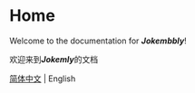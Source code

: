 # Home

Welcome to the documentation for ***Jokembbly***!

欢迎来到***Jokemly***的文档

[简体中文](./Home-zh.md) | English
